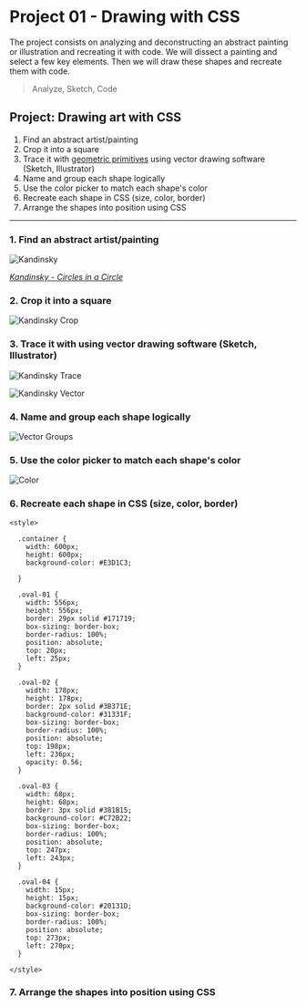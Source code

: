 # Project 01 - Drawing with CSS

The project consists on analyzing and deconstructing an abstract painting or illustration and recreating it with code. We will dissect a painting and select a few key elements. Then we will draw these shapes and recreate them with code.

> Analyze, Sketch, Code



## Project: Drawing art with CSS

1. Find an abstract artist/painting
2. Crop it into a square
3. Trace it with [geometric primitives](https://en.wikipedia.org/wiki/Geometric_primitive) using vector drawing software (Sketch, Illustrator)
4. Name and group each shape logically
5. Use the color picker to match each shape's color
6. Recreate each shape in CSS (size, color, border)
7. Arrange the shapes into position using CSS




- - -


### 1. Find an abstract artist/painting

![Kandinsky](img/01-art.jpg "Circles in a Circle")

_[Kandinsky - Circles in a Circle](http://www.philamuseum.org/collections/permanent/51019.html)_


### 2. Crop it into a square

![Kandinsky Crop](img/02-crop.png "Circles in a Circle cropped")


### 3. Trace it with using vector drawing software (Sketch, Illustrator)

![Kandinsky Trace](img/03-trace.png "Circles in a Circle traced")

![Kandinsky Vector](img/03b-vector.png "Circles in a Circle vector")


### 4. Name and group each shape logically

![Vector Groups](img/04-groups.png "Circles in a Circle vector")


### 5. Use the color picker to match each shape's color

![Color](img/05-color.png "Circles in a Circle vector")


### 6. Recreate each shape in CSS (size, color, border)

```
<style>

  .container {
    width: 600px;
    height: 600px;
    background-color: #E3D1C3;

  }

  .oval-01 {
    width: 556px;
    height: 556px;
    border: 29px solid #171719;
    box-sizing: border-box;
    border-radius: 100%;
    position: absolute;
    top: 20px;
    left: 25px;
  }

  .oval-02 {
    width: 178px;
    height: 178px;
    border: 2px solid #3B371E;
    background-color: #31331F;
    box-sizing: border-box;
    border-radius: 100%;
    position: absolute;
    top: 198px;
    left: 236px;
    opacity: 0.56;
  }

  .oval-03 {
    width: 68px;
    height: 68px;
    border: 3px solid #381B15;
    background-color: #C72B22;
    box-sizing: border-box;
    border-radius: 100%;
    position: absolute;
    top: 247px;
    left: 243px;
  }

  .oval-04 {
    width: 15px;
    height: 15px;
    background-color: #20131D;
    box-sizing: border-box;
    border-radius: 100%;
    position: absolute;
    top: 273px;
    left: 270px;
  }

</style>
```

### 7. Arrange the shapes into position using CSS






